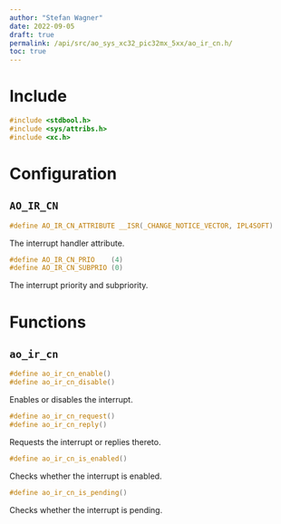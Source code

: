 ```yaml
---
author: "Stefan Wagner"
date: 2022-09-05
draft: true
permalink: /api/src/ao_sys_xc32_pic32mx_5xx/ao_ir_cn.h/
toc: true
---
```


# Include

```c
#include <stdbool.h>
#include <sys/attribs.h>
#include <xc.h>
```

# Configuration

## `AO_IR_CN`

```c
#define AO_IR_CN_ATTRIBUTE __ISR(_CHANGE_NOTICE_VECTOR, IPL4SOFT)
```

The interrupt handler attribute.

```c
#define AO_IR_CN_PRIO    (4)
#define AO_IR_CN_SUBPRIO (0)
```

The interrupt priority and subpriority.

# Functions

## `ao_ir_cn`

```c
#define ao_ir_cn_enable()
#define ao_ir_cn_disable()
```

Enables or disables the interrupt.

```c
#define ao_ir_cn_request()
#define ao_ir_cn_reply()
```

Requests the interrupt or replies thereto.

```c
#define ao_ir_cn_is_enabled()
```

Checks whether the interrupt is enabled.

```c
#define ao_ir_cn_is_pending()
```

Checks whether the interrupt is pending.
